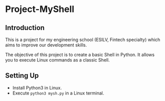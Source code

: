 # Project-MyShell

## Introduction

This is a project for my engineering school (ESILV, Fintech specialty) which aims to improve our development skills.

The objective of this project is to create a basic Shell in Python. It allows you to execute Linux commands as a classic Shell.

## Setting Up

- Install Python3 in Linux.
- Execute `python3 mysh.py` in a Linux terminal.
